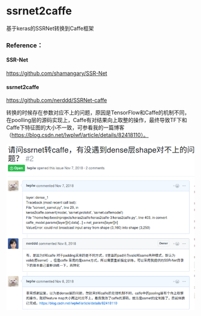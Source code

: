 # ssrnet2caffe
基于keras的SSRNet转换到Caffe框架

### Reference：

#### SSR-Net
https://github.com/shamangary/SSR-Net

#### ssrnet2caffe
https://github.com/nerddd/SSRNet-caffe

转换的时候存在参数对应不上的问题，原因是TensorFlow和Caffe的机制不同，在poolling层的源码实现上，Caffe有对结果向上取整的操作，最终导致TF下和Caffe下特征图的大小不一致，可参看我的一篇博客（https://blog.csdn.net/lwplwf/article/details/82418110）。

![image](https://github.com/lwplw/repository_image/blob/master/%E9%80%89%E5%8C%BA_010.png)
